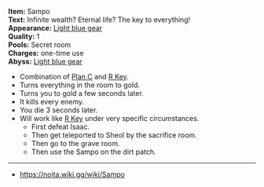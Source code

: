 **Item:** Sampo
<br>
**Text:** Infinite wealth? Eternal life? The key to everything!
<br>
**Appearance:** [Light blue gear](https://noita.wiki.gg/wiki/Sampo)
<br>
**Quality:** 1
<br>
**Pools:** Secret room
<br>
**Charges:** one-time use
<br>
**Abyss:** [Light blue gear](https://noita.wiki.gg/wiki/Sampo)

- Combination of [Plan C](https://bindingofisaacrebirth.fandom.com/wiki/Plan_C) and [R Key](https://bindingofisaacrebirth.fandom.com/wiki/R_Key).
- Turns everything in the room to gold.
- Turns you to gold a few seconds later.
- It kills every enemy.
- You die 3 seconds later.
- Will work like [R Key](https://bindingofisaacrebirth.fandom.com/wiki/R_Key) under very specific circumstances.
  - First defeat Isaac.
  - Then get teleported to Sheol by the sacrifice room.
  - Then go to the grave room.
  - Then use the Sampo on the dirt patch.

---

- https://noita.wiki.gg/wiki/Sampo